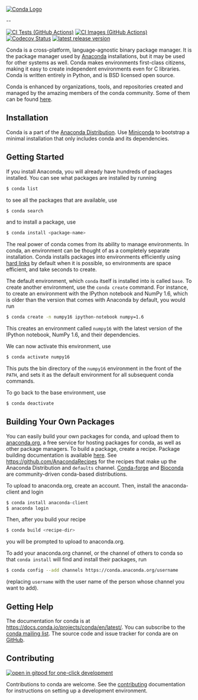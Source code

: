 [conda-logo]: https://s3.amazonaws.com/conda-dev/conda_logo.svg
[ci-tests-badge]: https://github.com/conda/conda/actions/workflows/ci.yml/badge.svg
[ci-images-badge]: https://github.com/conda/conda/actions/workflows/ci-images.yml/badge.svg
[codecov-badge]: https://img.shields.io/codecov/c/github/conda/conda/master.svg?label=coverage
[release-badge]: https://img.shields.io/github/release/conda/conda.svg
[gitpod]: https://gitpod.io/button/open-in-gitpod.svg

[![Conda Logo][conda-logo]](https://github.com/conda/conda)

--

[![CI Tests (GitHub Actions)][ci-tests-badge]](https://github.com/conda/conda/actions/workflows/ci.yml)
[![CI Images (GitHub Actions)][ci-images-badge]](https://github.com/conda/conda/actions/workflows/ci-images.yml)
[![Codecov Status][codecov-badge]](https://codecov.io/gh/conda/conda/branch/master)
[![latest release version][release-badge]](https://github.com/conda/conda/releases)

Conda is a cross-platform, language-agnostic binary package manager. It is the
package manager used by [Anaconda](https://www.anaconda.com/distribution/) installations, but it may be
used for other systems as well.  Conda makes environments first-class
citizens, making it easy to create independent environments even for C
libraries. Conda is written entirely in Python, and is BSD licensed open
source.

Conda is enhanced by organizations, tools, and repositories created and managed by
the amazing members of the conda community.  Some of them can be found
[here](https://github.com/conda/conda/wiki/Conda-Community).


## Installation

Conda is a part of the [Anaconda Distribution](https://repo.anaconda.com).
Use [Miniconda](https://docs.conda.io/en/latest/miniconda.html) to bootstrap a minimal installation
that only includes conda and its dependencies.


## Getting Started

If you install Anaconda, you will already have hundreds of packages
installed.  You can see what packages are installed by running

```bash
$ conda list
```

to see all the packages that are available, use

```bash
$ conda search
```

and to install a package, use

```bash
$ conda install <package-name>
```

The real power of conda comes from its ability to manage environments. In
conda, an environment can be thought of as a completely separate installation.
Conda installs packages into environments efficiently using [hard links](https://en.wikipedia.org/wiki/Hard_link) by default when it is possible, so
environments are space efficient, and take seconds to create.

The default environment, which `conda` itself is installed into is called
`base`.  To create another environment, use the `conda create`
command. For instance, to create an environment with the IPython notebook and
NumPy 1.6, which is older than the version that comes with Anaconda by
default, you would run

```bash
$ conda create -n numpy16 ipython-notebook numpy=1.6
```

This creates an environment called `numpy16` with the latest version of
the IPython notebook, NumPy 1.6, and their dependencies.

We can now activate this environment, use

```bash
$ conda activate numpy16
```

This puts the bin directory of the `numpy16` environment in the front of the
`PATH`, and sets it as the default environment for all subsequent conda commands.

To go back to the base environment, use

```bash
$ conda deactivate
```

## Building Your Own Packages

You can easily build your own packages for conda, and upload them
to [anaconda.org](https://anaconda.org), a free service for hosting
packages for conda, as well as other package managers.
To build a package, create a recipe. Package building documentation is available
[here](https://docs.conda.io/projects/conda-build/en/latest/).
See https://github.com/AnacondaRecipes for the recipes that make up the Anaconda Distribution
and `defaults` channel. [Conda-forge](https://conda-forge.org/feedstocks/) and
[Bioconda](https://github.com/bioconda/bioconda-recipes) are community-driven
conda-based distributions.

To upload to anaconda.org, create an account.  Then, install the
anaconda-client and login

```bash
$ conda install anaconda-client
$ anaconda login
```

Then, after you build your recipe

```bash
$ conda build <recipe-dir>
```

you will be prompted to upload to anaconda.org.

To add your anaconda.org channel, or the channel of others to conda so
that `conda install` will find and install their packages, run

```bash
$ conda config --add channels https://conda.anaconda.org/username
```

(replacing `username` with the user name of the person whose channel you want
to add).

## Getting Help

The documentation for conda is at https://docs.conda.io/projects/conda/en/latest/. You can
subscribe to the [conda mailing list](https://groups.google.com/a/continuum.io/forum/#!forum/conda).  The source
code and issue tracker for conda are on [GitHub](https://github.com/conda/conda).

## Contributing

[![open in gitpod for one-click development][gitpod]](https://gitpod.io/#https://github.com/conda/conda)

Contributions to conda are welcome. See the [contributing](CONTRIBUTING.md) documentation
for instructions on setting up a development environment.
